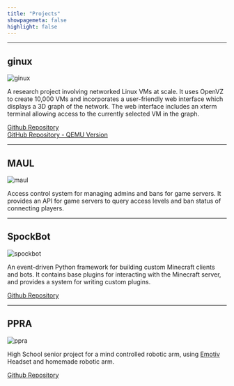 ```yaml
---
title: "Projects"
showpagemeta: false
highlight: false
---
```


---

## ginux

![ginux](https://f001.backblazeb2.com/file/grbt-blog/images/projects/ginux.png)

A research project involving networked Linux VMs at scale. It uses OpenVZ to create 10,000 VMs and incorporates a user-friendly web interface which displays a 3D graph of the network. The web interface includes an xterm terminal allowing access to the currently selected VM in the graph.

[Github Repository](https://github.com/gamingrobot/ginux)  
[GitHub Repository - QEMU Version](https://github.com/gamingrobot/ginux-qemu)

---

## MAUL

![maul](https://f001.backblazeb2.com/file/grbt-blog/images/projects/maul.png)

Access control system for managing admins and bans for game servers. It provides an API for game servers to query access levels and ban status of connecting players.

---

## SpockBot

![spockbot](https://f001.backblazeb2.com/file/grbt-blog/images/projects/spockbot.png)

An event-driven Python framework for building custom Minecraft clients and bots. It contains base plugins for interacting with the Minecraft server, and provides a system for writing custom plugins.

[Github Repository](https://github.com/SpockBotMC/)

---

## PPRA

![ppra](https://f001.backblazeb2.com/file/grbt-blog/images/projects/ppra.png)

High School senior project for a mind controlled robotic arm, using [Emotiv](http://emotiv.com/) Headset and homemade robotic arm.

[Github Repository](https://github.com/gamingrobot/PPRA)